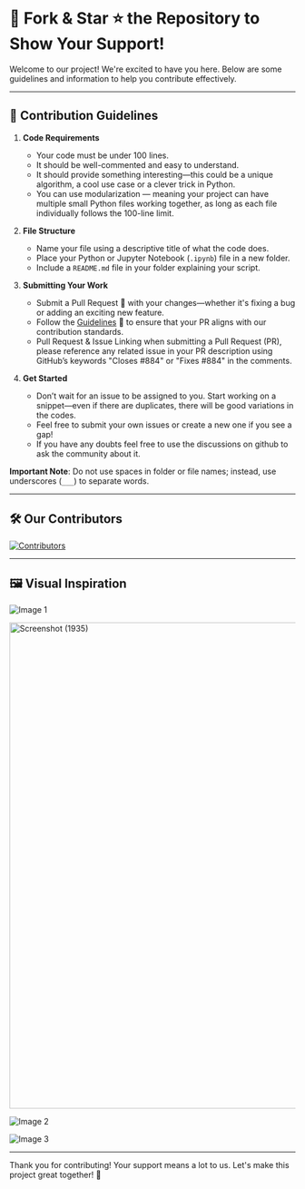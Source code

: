 # 🌟 Fork & Star ⭐ the Repository to Show Your Support!

Welcome to our project! We're excited to have you here. Below are some guidelines and information to help you contribute effectively.

---

## 🎉 Contribution Guidelines

1. **Code Requirements**
   - Your code must be under 100 lines.
   - It should be well-commented and easy to understand.
   - It should provide something interesting—this could be a unique algorithm, a cool use case or a clever trick in Python.
   - You can use modularization — meaning your project can have multiple small Python files working together, as long as each file individually follows the 100-line limit.

2. **File Structure**
   - Name your file using a descriptive title of what the code does.
   - Place your Python or Jupyter Notebook (`.ipynb`) file in a new folder.
   - Include a `README.md` file in your folder explaining your script.

3. **Submitting Your Work**
   - Submit a Pull Request 🔄 with your changes—whether it's fixing a bug or adding an exciting new feature.
   - Follow the [Guidelines](/CONTRIBUTING.md) 📜 to ensure that your PR aligns with our contribution standards.
   - Pull Request & Issue Linking when submitting a Pull Request (PR), please reference any related issue in your PR description using GitHub’s keywords "Closes #884" or "Fixes #884" in the comments.

4. **Get Started**
   - Don’t wait for an issue to be assigned to you. Start working on a snippet—even if there are duplicates, there will be good variations in the codes.
   - Feel free to submit your own issues or create a new one if you see a gap!
   - If you have any doubts feel free to use the discussions on github to ask the community about it.

**Important Note**: Do not use spaces in folder or file names; instead, use underscores (`___`) to separate words.

---

## 🛠️ Our Contributors
<a href="https://github.com/sumanth-0/100LinesOfPythonCode/graphs/contributors">
  <img src="https://contrib.rocks/image?repo=sumanth-0/100LinesOfPythonCode&max=91" alt="Contributors" />
</a>

---

## 🖼️ Visual Inspiration

![Image 1](https://github.com/user-attachments/assets/8872bb99-32e5-4a3b-8732-46261a2080f7)

<img width="1920" height="857" alt="Screenshot (1935)" src="https://github.com/user-attachments/assets/3c581f19-a3fe-491c-96cc-5fd0cccb2620" />

![Image 2](https://github.com/user-attachments/assets/7ad5e267-fca4-4fd0-a6ec-eb94909624bc)

![Image 3](https://github.com/user-attachments/assets/245155e8-8a38-4f7d-8e53-5b70c8bdd092)

---

Thank you for contributing! Your support means a lot to us. Let's make this project great together! 🚀
